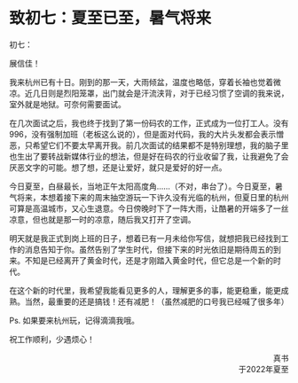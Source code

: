 # 致初七：夏至已至，暑气将来

初七：

展信佳！

我来杭州已有十日。刚到的那一天，大雨倾盆，温度也略低，穿着长袖也觉着微凉。近几日则是烈阳笼罩，出门就会是汗流浃背，对于已经习惯了空调的我来说，室外就是地狱。可奈何需要面试。

在几次面试之后，我也终于找到了第一份码农的工作，正式成为一位打工人。没有 996，没有强制加班（老板这么说的），但是面对代码，我的大片头发都会表示憎恶，只希望它们不要太早离开我。前几次面试的结果都不是特别理想，我的脑子里也生出了要转战新媒体行业的想法，但是好在码农的行业收留了我，让我避免了会厌恶文字的可能。想了想，还是让爱好，就只是爱好的好一点。

今日夏至，白昼最长，当地正午太阳高度角……（不对，串台了）。今日夏至，暑气将来，本想着接下来的周末抽空游玩一下许久没有光临的杭州，但夏日里的杭州可算是高温城市，又心生退意。今日傍晚时下了一阵大雨，让酷暑的开端多了一丝凉意，但也就是那一时的凉意，随后我又打开了空调。

明天就是我正式到岗上班的日子，想着已有一月未给你写信，就想把我已经找到工作的消息告知于你。虽然告别了学生时代，但接下来的时光依旧是期待周五的到来。不知是已经离开了黄金时代，还是才刚踏入黄金时代，但它总是一个新的时代。

在这个新的时代里，我希望我能看见更多的人，理解更多的事，能更稳重，能更成熟。当然，最重要的还是搞钱！还有减肥！（虽然减肥的口号我已经喊了很多年）

Ps. 如果要来杭州玩，记得滴滴我哦。

祝工作顺利，少遇烦心！

<div align = "right">
    <div>
        真书
    </div>
    <div>
        于2022年夏至
    </div>
</div>

